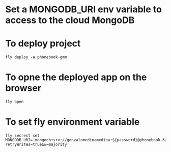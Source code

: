 # Set a MONGODB_URI env variable to access to the cloud MongoDB
# To deploy project
    fly deploy -a phonebook-gmm
# To opne the deployed app on the browser
    fly open
# To set fly environment variable
    fly secrest set MONGODB_URI='mongodb+srv://gonzalomedinamedina:${password}@phonebook.6zqewjh.mongodb.net/?retryWrites=true&w=majority'